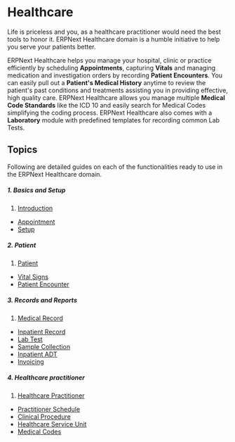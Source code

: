 <!-- add-breadcrumbs -->
# Healthcare

Life is priceless and you, as a healthcare practitioner would need the best tools to honor it. ERPNext Healthcare domain is a humble initiative to help you serve your patients better.

ERPNext Healthcare helps you manage your hospital, clinic or practice efficiently by scheduling **Appointments**, capturing **Vitals** and managing medication and investigation orders by recording **Patient Encounters**. You can easily pull out a **Patient's Medical History** anytime to review the patient's past conditions and treatments assisting you in providing effective, high quality care. ERPNext Healthcare allows you manage multiple **Medical Code Standards** like the ICD 10 and easily search for Medical Codes simplifying the coding process. ERPNext Healthcare also comes with a **Laboratory** module with predefined templates for recording common Lab Tests.

## Topics

Following are detailed guides on each of the functionalities ready to use in the ERPNext Healthcare domain.

##### 1. Basics and Setup
1. [Introduction](/docs/user/manual/en/healthcare/introduction)
- [Appointment](/docs/user/manual/en/healthcare/appointment)
- [Setup](/docs/user/manual/en/healthcare/setup)

##### 2. Patient
1. [Patient](/docs/user/manual/en/healthcare/patient)
- [Vital Signs](/docs/user/manual/en/healthcare/vital_signs)
- [Patient Encounter](/docs/user/manual/en/healthcare/patient_encounter)

##### 3. Records and Reports
1. [Medical Record](/docs/user/manual/en/healthcare/medical_record)
- [Inpatient Record](/docs/user/manual/en/healthcare/inpatient_record)
- [Lab Test](/docs/user/manual/en/healthcare/lab_test)
- [Sample Collection](/docs/user/manual/en/healthcare/sample_collection)
- [Inpatient ADT](/docs/user/manual/en/healthcare/inpatient_adt)
- [Invoicing](/docs/user/manual/en/healthcare/invoicing)

##### 4. Healthcare practitioner
1. [Healthcare Practitioner](/docs/user/manual/en/healthcare/healthcare_practitioner)
- [Practitioner Schedule](/docs/user/manual/en/healthcare/practitioner_schedule)
- [Clinical Procedure](/docs/user/manual/en/healthcare/clinical_procedure)
- [Healthcare Service Unit](/docs/user/manual/en/healthcare/healthcare_service_unit)
- [Medical Codes](/docs/user/manual/en/healthcare/medical_codes)
